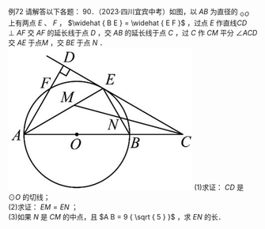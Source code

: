 例72 请解答以下各题： 90．（2023·四川宜宾中考）如图，以 $A B$ 为直径的 $_ { \odot O }$ 上有两点 $E$ 、 $F$ ， $\widehat { B E } = \widehat { E F }$ ，过点 $E$ 作直线$C D \perp A F$ 交 $A F$ 的延长线于点 $D$ ，交 $A B$ 的延长线于点 $C$ ，过 $C$ 作 $C M$ 平分 $\angle A C D$ 交 $A E$ 于点$M$ ，交 $B E$ 于点 $N$ ．
![](<../../qs_image_DB/专题3-6__圆的综合（27类题型）（解析版）/87366e4d65fa7f193ff5927e4dc179b49a2c3dcb50af33cfcff5ba2ee02d714f.jpg>)
(1)求证： $C D$ 是 $\odot O$ 的切线；  
(2)求证： $E M = E N$ ；  
(3)如果 $N$ 是 $C M$ 的中点，且 $A B = 9 { \sqrt { 5 } }$ ，求 $E N$ 的长．  
